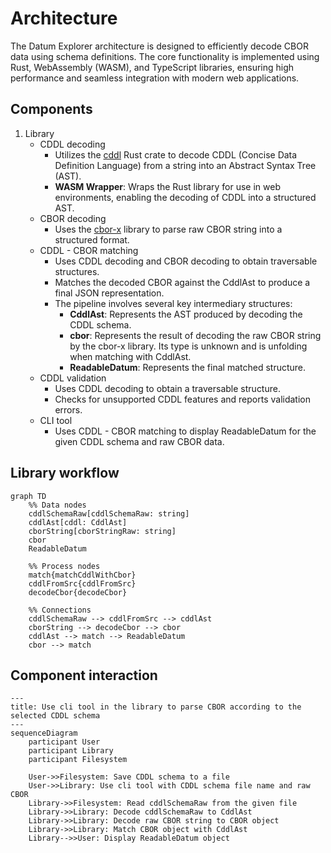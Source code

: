 # Architecture

The Datum Explorer architecture is designed to efficiently decode CBOR data using schema definitions.
The core functionality is implemented using Rust, WebAssembly (WASM), and TypeScript libraries,
ensuring high performance and seamless integration with modern web applications.

## Components

1. Library
   - CDDL decoding
     - Utilizes the [cddl](https://github.com/anweiss/cddl/) Rust crate to decode CDDL (Concise Data Definition Language) from a string into an Abstract Syntax Tree (AST).
     - **WASM Wrapper**: Wraps the Rust library for use in web environments, enabling the decoding of CDDL into a structured AST.
   - CBOR decoding
       - Uses the [cbor-x](https://github.com/kriszyp/cbor-x) library to parse raw CBOR string into a structured format.
   - CDDL - CBOR matching
     - Uses CDDL decoding and CBOR decoding to obtain traversable structures.
     - Matches the decoded CBOR against the CddlAst to produce a final JSON representation.
     - The pipeline involves several key intermediary structures:
         - **CddlAst**: Represents the AST produced by decoding the CDDL schema.
         - **cbor**: Represents the result of decoding the raw CBOR string by the cbor-x library. Its type is unknown and is unfolding when matching with CddlAst.
         - **ReadableDatum**: Represents the final matched structure.
   - CDDL validation
     - Uses CDDL decoding to obtain a traversable structure.
     - Checks for unsupported CDDL features and reports validation errors.
   - CLI tool
     - Uses CDDL - CBOR matching to display ReadableDatum for the given CDDL schema and raw CBOR data.

## Library workflow

```mermaid
graph TD
    %% Data nodes
    cddlSchemaRaw[cddlSchemaRaw: string]
    cddlAst[cddl: CddlAst]
    cborString[cborStringRaw: string]
    cbor
    ReadableDatum
    
    %% Process nodes
    match{matchCddlWithCbor}
    cddlFromSrc{cddlFromSrc}
    decodeCbor{decodeCbor}
    
    %% Connections
    cddlSchemaRaw --> cddlFromSrc --> cddlAst
    cborString --> decodeCbor --> cbor
    cddlAst --> match --> ReadableDatum
    cbor --> match
```

## Component interaction

```mermaid
---
title: Use cli tool in the library to parse CBOR according to the selected CDDL schema
---
sequenceDiagram
    participant User
    participant Library
    participant Filesystem

    User->>Filesystem: Save CDDL schema to a file
    User->>Library: Use cli tool with CDDL schema file name and raw CBOR
    Library->>Filesystem: Read cddlSchemaRaw from the given file
    Library->>Library: Decode cddlSchemaRaw to CddlAst
    Library->>Library: Decode raw CBOR string to CBOR object
    Library->>Library: Match CBOR object with CddlAst
    Library-->>User: Display ReadableDatum object
```
